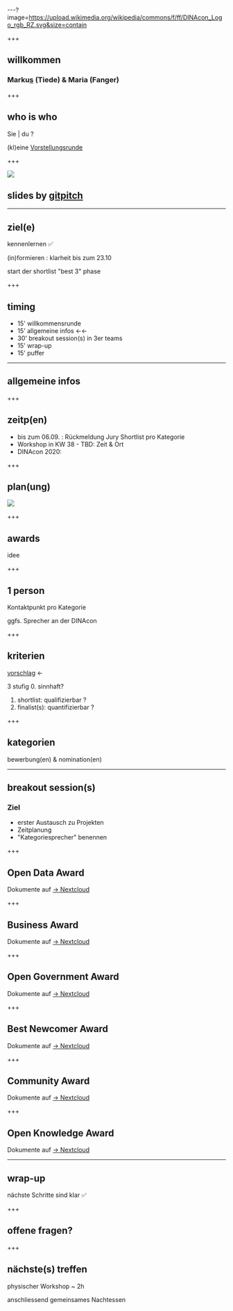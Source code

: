 ---?image=https://upload.wikimedia.org/wikipedia/commons/f/ff/DINAcon_Logo_rgb_RZ.svg&size=contain

+++

## willkommen

### Marku[s](https://gitpitch.com/markustiede/about/master?p=slides/intro) (Tiede) & Maria (Fanger)

+++

## who is who

Sie | du ?

(kl)eine [Vorstellungsrunde](https://github.com/DINAcon/awards/tree/master/2020#jury)

+++

![](http://api.qrserver.com/v1/create-qr-code/?data=https%3A%2F%2Fgithub.com%2Fdinacon%2Fawards%2Fblob%2Fmaster%2F2020%2Fslides%2Fkickoff%2FPITCHME.md&ecc=L)

## slides by [gitpitch](https://gitpitch.com)

---

## ziel(e)

kennenlernen ✅

(in)formieren : klarheit bis zum 23.10

start der shortlist "best 3" phase

+++

## timing

 - 15' willkommensrunde
 - 15' allgemeine infos ←←
 - 30' breakout session(s) in 3er teams
 - 15' wrap-up
 - 15' puffer

---

## allgemeine infos

+++

## zeitp(en)
 - bis zum 06.09. : Rückmeldung Jury Shortlist pro Kategorie
 - Workshop in KW 38 - TBD: Zeit & Ort
 - DINAcon 2020:

+++ 

## plan(ung)

![](http://www.plantuml.com/plantuml/proxy?src=https://raw.github.com/DINAcon/awards/master/2020/timing.puml)

+++ 

## awards

idee

+++

## 1 person

Kontaktpunkt pro Kategorie

ggfs. Sprecher an der DINAcon

+++ 

## kriterien 

[vorschlag](https://github.com/DINAcon/awards/blob/e73dafb61631d17251efa54493f74b5697ecf2da/2020/criteria.adoc) ←

3 stufig
 0. sinnhaft?
 1. shortlist: qualifizierbar ?
 2. finalist(s): quantifizierbar ?

+++ 

## kategorien

bewerbung(en) & nomination(en)

--- 

## breakout session(s)
### Ziel

- erster Austausch zu Projekten 
- Zeitplanung
- "Kategoriesprecher" benennen

+++ 

## Open Data Award

Dokumente auf [→ Nextcloud](https://nextcloud.fdn-tools.inf.unibe.ch/index.php/s/rjs63P5KdsHSmZm)

+++ 

## Business Award

Dokumente auf [→ Nextcloud](https://nextcloud.fdn-tools.inf.unibe.ch/index.php/s/bXqE5TW3YeC8DbQ)

+++ 

## Open Government Award

Dokumente auf [→ Nextcloud](https://nextcloud.fdn-tools.inf.unibe.ch/index.php/s/YFKAMkFTi4HL2xG)

+++ 

## Best Newcomer Award

Dokumente auf [→ Nextcloud](https://nextcloud.fdn-tools.inf.unibe.ch/index.php/s/RsgfEYtwBqiDzYk)

+++ 

## Community Award

Dokumente auf [→ Nextcloud](https://nextcloud.fdn-tools.inf.unibe.ch/index.php/s/KD9HJftycizKofY)

+++ 

## Open Knowledge Award

Dokumente auf [→ Nextcloud](https://nextcloud.fdn-tools.inf.unibe.ch/index.php/s/Z7gJx8LrEfnSw72)

--- 

## wrap-up

nächste Schritte sind klar ✅

+++

## offene fragen?

+++

## nächste(s) treffen

physischer Workshop ~ 2h

anschliessend gemeinsames Nachtessen

